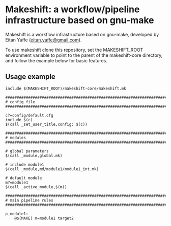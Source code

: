 # Makeshift: a workflow/pipeline infrastructure based on gnu-make
Makeshift is a workflow infrastructure based on gnu-make, developed by Eitan Yaffe (eitan.yaffe@gmail.com).

To use makeshift clone this repository, set the MAKESHIFT_ROOT environment variable to point to the parent of the makeshift-core directory, and follow the example below for basic features.

Usage example
-------------

```
include $(MAKESHIFT_ROOT)/makeshift-core/makeshift.mk

#####################################################################################################
# config file
#####################################################################################################

c?=config/default.cfg
include $(c)
$(call _set_user_title,config: $(c))

#####################################################################################################
# modules
#####################################################################################################

# global parameters
$(call _module,global.mk)

# include module1
$(call _module,md/module1/module1_int.mk)

# default module
m?=module1
$(call _active_module,$(m))

#####################################################################################################
# main pipeline rules
#####################################################################################################

p_module1:
	@$(MAKE) m=module1 target2
```
